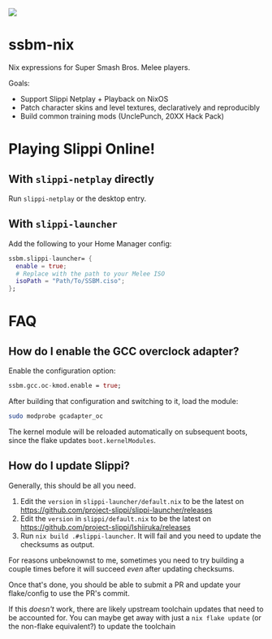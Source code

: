 ![](https://img.shields.io/github/workflow/status/6AA4FD/ssbm-nix/builds)

# ssbm-nix
Nix expressions for Super Smash Bros. Melee players.

Goals:
* Support Slippi Netplay + Playback on NixOS
* Patch character skins and level textures, declaratively and reproducibly
* Build common training mods (UnclePunch, 20XX Hack Pack)

# Playing Slippi Online!
## With `slippi-netplay` directly
Run `slippi-netplay` or the desktop entry.

## With `slippi-launcher`
Add the following to your Home Manager config:
```nix
ssbm.slippi-launcher= {
  enable = true;
  # Replace with the path to your Melee ISO
  isoPath = "Path/To/SSBM.ciso";
};
```

# FAQ
## How do I enable the GCC overclock adapter?
Enable the configuration option:
``` nix
ssbm.gcc.oc-kmod.enable = true;
```

After building that configuration and switching to it, load the module:
``` sh
sudo modprobe gcadapter_oc
```

The kernel module will be reloaded automatically on subsequent boots, since the flake updates `boot.kernelModules`.

## How do I update Slippi?

Generally, this should be all you need.

1. Edit the `version` in `slippi-launcher/default.nix` to be the latest on https://github.com/project-slippi/slippi-launcher/releases
2. Edit the `version` in `slippi/default.nix` to be the latest on https://github.com/project-slippi/Ishiiruka/releases
3. Run `nix build .#slippi-launcher`. It will fail and you need to update the checksums as output.

For reasons unbeknownst to me, sometimes you need to try building a couple times
before it will succeed _even_ after updating checksums.

Once that's done, you should be able to submit a PR and update your flake/config
to use the PR's commit.

If this _doesn't_ work, there are likely upstream toolchain updates that need to
be accounted for. You can maybe get away with just a `nix flake update` (or the
non-flake equivalent?) to update the toolchain
